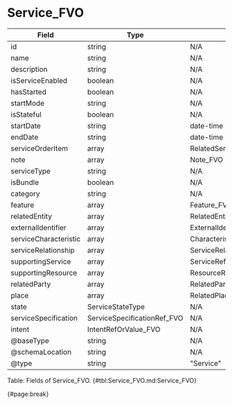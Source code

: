 <!--
    ATTENTION: This file was generated via gradle!
               Do NOT manually edit this file! Any such changes will be overwritten!
-->

# Service_FVO

| Field | Type | Format | Required |
| ------- | ------- | ------- | --- |
| id | string | N/A | No |
| name | string | N/A | No |
| description | string | N/A | No |
| isServiceEnabled | boolean | N/A | No |
| hasStarted | boolean | N/A | No |
| startMode | string | N/A | No |
| isStateful | boolean | N/A | No |
| startDate | string | date-time | No |
| endDate | string | date-time | No |
| serviceOrderItem | array | RelatedServiceOrderItem_FVO | No |
| note | array | Note_FVO | No |
| serviceType | string | N/A | No |
| isBundle | boolean | N/A | No |
| category | string | N/A | No |
| feature | array | Feature_FVO | No |
| relatedEntity | array | RelatedEntity_FVO | No |
| externalIdentifier | array | ExternalIdentifier_FVO | No |
| serviceCharacteristic | array | Characteristic_FVO | No |
| serviceRelationship | array | ServiceRelationship_FVO | No |
| supportingService | array | ServiceRefOrValue_FVO | No |
| supportingResource | array | ResourceRef_FVO | No |
| relatedParty | array | RelatedPartyRefOrPartyRoleRef_FVO | No |
| place | array | RelatedPlaceRefOrValue_FVO | No |
| state | ServiceStateType | N/A | Yes |
| serviceSpecification | ServiceSpecificationRef_FVO | N/A | Yes |
| intent | IntentRefOrValue_FVO | N/A | No |
| @baseType | string | N/A | No |
| @schemaLocation | string | N/A | No |
| @type | string | "Service" | Yes |

Table: Fields of Service_FVO. {#tbl:Service_FVO.md:Service_FVO}

{#page:break}
